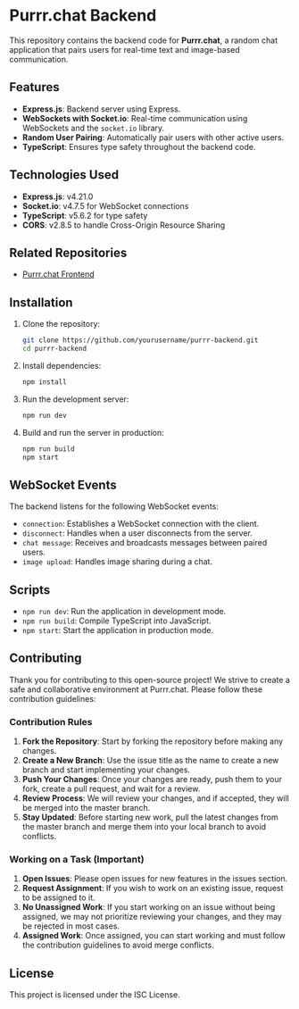 # Purrr.chat Backend

This repository contains the backend code for **Purrr.chat**, a random chat application that pairs users for real-time text and image-based communication.

## Features
- **Express.js**: Backend server using Express.
- **WebSockets with Socket.io**: Real-time communication using WebSockets and the `socket.io` library.
- **Random User Pairing**: Automatically pair users with other active users.
- **TypeScript**: Ensures type safety throughout the backend code.

## Technologies Used
- **Express.js**: v4.21.0
- **Socket.io**: v4.7.5 for WebSocket connections
- **TypeScript**: v5.6.2 for type safety
- **CORS**: v2.8.5 to handle Cross-Origin Resource Sharing

## Related Repositories
- [Purrr.chat Frontend](https://github.com/yourusername/purrr-frontend)

## Installation

1. Clone the repository:
    ```bash
    git clone https://github.com/yourusername/purrr-backend.git
    cd purrr-backend
    ```

2. Install dependencies:
    ```bash
    npm install
    ```

3. Run the development server:
    ```bash
    npm run dev
    ```

4. Build and run the server in production:
    ```bash
    npm run build
    npm start
    ```

## WebSocket Events
The backend listens for the following WebSocket events:
- `connection`: Establishes a WebSocket connection with the client.
- `disconnect`: Handles when a user disconnects from the server.
- `chat message`: Receives and broadcasts messages between paired users.
- `image upload`: Handles image sharing during a chat.

## Scripts

- `npm run dev`: Run the application in development mode.
- `npm run build`: Compile TypeScript into JavaScript.
- `npm start`: Start the application in production mode.


## Contributing
Thank you for contributing to this open-source project! We strive to create a safe and collaborative environment at Purrr.chat. Please follow these contribution guidelines:

### Contribution Rules
1. **Fork the Repository**: Start by forking the repository before making any changes. 
2. **Create a New Branch**: Use the issue title as the name to create a new branch and start implementing your changes.
3. **Push Your Changes**: Once your changes are ready, push them to your fork, create a pull request, and wait for a review.
4. **Review Process**: We will review your changes, and if accepted, they will be merged into the master branch.
5. **Stay Updated**: Before starting new work, pull the latest changes from the master branch and merge them into your local branch to avoid conflicts.

### Working on a Task (Important)
1. **Open Issues**: Please open issues for new features in the issues section.
2. **Request Assignment**: If you wish to work on an existing issue, request to be assigned to it.
3. **No Unassigned Work**: If you start working on an issue without being assigned, we may not prioritize reviewing your changes, and they may be rejected in most cases.
4. **Assigned Work**: Once assigned, you can start working and must follow the contribution guidelines to avoid merge conflicts.

## License
This project is licensed under the ISC License.